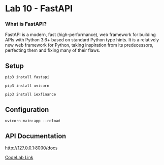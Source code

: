 # Lab 10 - FastAPI

### What is FastAPI?

FastAPI is a modern, fast (high-performance), web framework for building APIs with Python 3.6+ based on standard Python type hints. It is a relatively new web framework for Python, taking inspiration from its predecessors, perfecting them and fixing many of their flaws. 

## Setup
```pip3 install fastapi``` 

```pip3 install uvicorn``` 

```pip3 install iexfinance```    

## Configuration
```uvicorn main:app --reload```   

## API Documentation  
http://127.0.0.1:8000/docs

[CodeLab Link](https://codelabs-preview.appspot.com/?file_id=1pxjqXZ1PQl8ArkoUy3UpKr0c86JHALNXvg7psAI_lYI#0)
